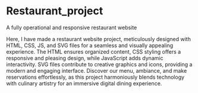 # Restaurant_project
A fully operational and responsive restaurant website

Here, I have made a  restaurant website project, meticulously designed with HTML, CSS, JS, and SVG files for a seamless and visually appealing experience. The HTML ensures organized content, CSS styling offers a responsive and pleasing design, while JavaScript adds dynamic interactivity. SVG files contribute to creative graphics and icons, providing a modern and engaging interface. Discover our menu, ambiance, and make reservations effortlessly, as this project harmoniously blends technology with culinary artistry for an immersive digital dining experience.
